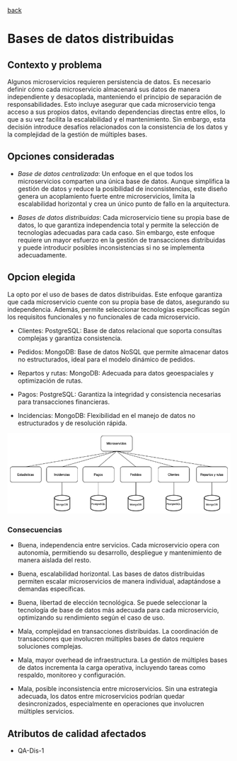 [back](/docs/decisions/home.md)
# Bases de datos distribuidas

## Contexto y problema
Algunos microservicios requieren persistencia de datos. Es necesario definir cómo cada microservicio almacenará sus datos de manera independiente y desacoplada, manteniendo el principio de separación de responsabilidades. Esto incluye asegurar que cada microservicio tenga acceso a sus propios datos, evitando dependencias directas entre ellos, lo que a su vez facilita la escalabilidad y el mantenimiento. Sin embargo, esta decisión introduce desafíos relacionados con la consistencia de los datos y la complejidad de la gestión de múltiples bases.

## Opciones consideradas

- *Base de datos centralizada*: Un enfoque en el que todos los microservicios comparten una única base de datos. Aunque simplifica la gestión de datos y reduce la posibilidad de inconsistencias, este diseño genera un acoplamiento fuerte entre microservicios, limita la escalabilidad horizontal y crea un único punto de fallo en la arquitectura.

- *Bases de datos distribuidas*: Cada microservicio tiene su propia base de datos, lo que garantiza independencia total y permite la selección de tecnologías adecuadas para cada caso. Sin embargo, este enfoque requiere un mayor esfuerzo en la gestión de transacciones distribuidas y puede introducir posibles inconsistencias si no se implementa adecuadamente.

## Opcion elegida
La opto por el uso de bases de datos distribuidas. Este enfoque garantiza que cada microservicio cuente con su propia base de datos, asegurando su independencia. Además, permite seleccionar tecnologías específicas según los requisitos funcionales y no funcionales de cada microservicio.

- Clientes: PostgreSQL: Base de datos relacional que soporta consultas complejas y garantiza consistencia.

- Pedidos: MongoDB: Base de datos NoSQL que permite almacenar datos no estructurados, ideal para el modelo dinámico de pedidos.

- Repartos y rutas: MongoDB: Adecuada para datos geoespaciales y optimización de rutas.

- Pagos: PostgreSQL: Garantiza la integridad y consistencia necesarias para transacciones financieras.

- Incidencias: MongoDB: Flexibilidad en el manejo de datos no estructurados y de resolución rápida.

![image](/docs/resources/bases-de-datos.png)

### Consecuencias

- Buena, independencia entre servicios. Cada microservicio opera con autonomía, permitiendo su desarrollo, despliegue y mantenimiento de manera aislada del resto.

- Buena, escalabilidad horizontal. Las bases de datos distribuidas permiten escalar microservicios de manera individual, adaptándose a demandas específicas.
- Buena, libertad de elección tecnológica. Se puede seleccionar la tecnología de base de datos más adecuada para cada microservicio, optimizando su rendimiento según el caso de uso.
- Mala, complejidad en transacciones distribuidas. La coordinación de transacciones que involucren múltiples bases de datos requiere soluciones complejas.
- Mala, mayor overhead de infraestructura. La gestión de múltiples bases de datos incrementa la carga operativa, incluyendo tareas como respaldo, monitoreo y configuración.
- Mala, posible inconsistencia entre microservicios. Sin una estrategia adecuada, los datos entre microservicios podrían quedar desincronizados, especialmente en operaciones que involucren múltiples servicios.

## Atributos de calidad afectados
- QA-Dis-1